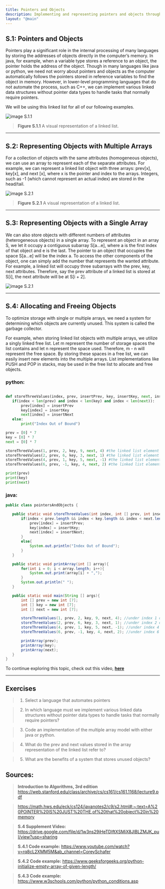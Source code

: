 ```yaml
---
title: Pointers and Objects
description: Implementing and representing pointers and objects through the use of multi and singular arrays
layout: "@main"
---
```


## **S.1: Pointers and Objects**

Pointers play a significant role in the internal processing of many languages by storing the addresses of objects directly in the computer’s memory. In java, for example, when a variable type stores a reference to an object, the pointer holds the address of the object. Though in many languages like java or python, we need not worry about pointers and objects as the computer automatically follows the pointers stored in reference variables to find the object in memory. However, in lower-level programming languages that do not automate the process, such as C++, we can implement various linked data structures without pointer data types to handle tasks that normally require pointers.

We will be using this linked list for all of our following examples.

![image S.1.1](https://i.ibb.co/7v1HHMZ/temp-14.png)

> **Figure S.1.1** A visual representation of a linked list.

---

## **S.2: Representing Objects with Multiple Arrays**

For a collection of objects with the same attributes (homogeneous objects), we can use an array to represent each of the separate attributes. For example, we can represent a linked list object with three arrays: prev[x], key[x], and next [x], where x is the pointer and index to the arrays. Integers, such as -1 (which cannot represent an actual index) are stored in the head/tail.

![image S.2.1](https://i.ibb.co/Jxtd3Yz/temp-15.png)

> **Figure S.2.1** A visual representation of a linked list.

---

## **S.3: Representing Objects with a Single Array**

We can also store objects with different numbers of attributes (heterogeneous objects) in a single array. To represent an object in an array S, we let it occupy a contiguous subarray S[a…e], where a is the first index of that object and e is the last. The pointer to an object that occupies the space S[a…e] will be the index a. To access the other components of the object, one can simply add the number that represents the wanted attribute. For example, a linked list will occupy three subarrays with the prev, key, next attributes. Therefore, say the prev attribute of a linked list is stored at S[i], the next attribute will be at S[i + 2].

![image S.2.1](https://i.ibb.co/02RRpTX/table-2.png)

---

## **S.4: Allocating and Freeing Objects**

To optimize storage with single or multiple arrays, we need a system for determining which objects are currently unused. This system is called the garbage collector.

For example, when storing linked list objects with multiple arrays, we utilize a singly linked free list. Let m represent the number of storage spaces the list contains and let n represent the space used. Therefore, m - n will represent the free space. By storing these spaces in a free list, we can easily insert new elements into the multiple arrays. List implementations like PUSH and POP in stacks, may be used in the free list to allocate and free objects.

### python:

```py

def storeThreeValues(index, prev, insertPrev, key, insertKey, next, insertNext):
   if(index < len(prev) and index < len(key) and index < len(next)):
       prev[index] = insertPrev
       key[index] = insertKey
       next[index] = insertNext
   else:
       print("Index Out of Bound")

prev = [0] * 7
key = [0] * 7
next = [0] * 7

storeThreeValues(1, prev, 2, key, 9, next, 4) #the linked list element stored under index 1 of the multiple array model
storeThreeValues(2, prev, 6, key, 3, next, 1) #the linked list element stored under index 2 of the multiple array model
storeThreeValues(4, prev, 1, key, 5, next, -1) #the linked list element stored under index 4 of the multiple array model , using -1 to denote null
storeThreeValues(6, prev, -1, key, 4, next, 2) #the linked list element stored under index 6 of the multiple array model , using -1 to denote null

print(prev)
print(key)
print(next)
```

### java:

```java
public class pointersAndObjects {

   public static void storeThreeValues(int index, int [] prev, int insertPrev, int [] key, int insertKey, int [] next, int insertNext){
       if(index < prev.length && index < key.length && index < next.length){
           prev[index] = insertPrev;
           key[index] = insertKey;
           next[index] = insertNext;
       }
       else{
           System.out.println("Index Out of Bound");
       }
   }

   public static void printArray(int [] array){
       for(int i = 0; i < array.length; i++){
           System.out.print(array[i] + ",");
       }
       System.out.println(" ");
   }

   public static void main(String [] args){
       int [] prev = new int [7];
       int [] key = new int [7];
       int [] next = new int [7];

       storeThreeValues(1, prev, 2, key, 9, next, 4); //under index 1 of the multiple array model
       storeThreeValues(2, prev, 6, key, 3, next, 1); //under index 2 of the multiple array model
       storeThreeValues(4, prev, 1, key, 5, next, -1); //under index 4 of the multiple array model, using -1 to denote null
       storeThreeValues(6, prev, -1, key, 4, next, 2); //under index 6 of the multiple array model, using -1 to denote null

       printArray(prev);
       printArray(key);
       printArray(next);
   }
}
```

To continue exploring this topic, check out this video, **[here](https://drive.google.com/file/d/1w3ns29iHeTDIftXSMiX8JlBLZMJK_puI/view?usp=sharing)**

---

## **Exercises**

> 1. Select a language that automates pointers

> 2. In which language must we implement various linked data structures without pointer data types to handle tasks that normally require pointers?

> 3. Code an implementation of the multiple array model with either java or python.

> 4. What do the prev and next values stored in the array representation of the linked list refer to?

> 5. What are the benefits of a system that stores unused objects?

## **Sources:**

> **Introduction to Algorithms, 3rd edition** https://web.stanford.edu/class/archive/cs/cs161/cs161.1168/lecture9.pdf

> https://math.hws.edu/eck/cs124/javanotes2/c9/s2.html#:~:text=A%20POINTER%20IS%20JUST%20THE,of%20that%20object%20in%20memory

> **S.4 Supplement Video:** https://drive.google.com/file/d/1w3ns29iHeTDIftXSMiX8JlBLZMJK_puI/view?usp=sharing

> **S.4.1 Code example:** https://www.youtube.com/watch?v=rq8cL2XMM5M&ab_channel=CoreySchafer

> **S.4.2 Code example:** https://www.geeksforgeeks.org/python-initialize-empty-array-of-given-length/

> **S.4.3 Code example:** https://www.w3schools.com/python/python_conditions.asp

